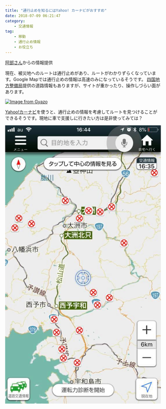 ```yaml
---
title: "通行止めを知るにはYahoo! カーナビがおすすめ"
date: 2018-07-09 06:21:47
category: 
    - 交通情報
tag:
    - 移動
    - 通行止め情報
    - お役立ち
---
```

[阿部さん](https://www.facebook.com/brightflavor/posts/2130330640371031)からの情報提供

現在、被災地へのルートは通行止めがあり、ルートがわかりずらくなっています。Google Mapでは通行止めの情報は高速のみになっているそうです。
[四国地方整備局](https://www.skr.mlit.go.jp/road/info/index.html)提供の道路情報もありますが、サイトが重かったり、操作しづらい面があります。

[![Image from Gyazo](https://i.gyazo.com/e514eced5e756d708498f40189926961.png)](https://gyazo.com/e514eced5e756d708498f40189926961)

[Yahoo!カーナビ](https://carnavi.yahoo.co.jp/promo/)を使うと、通行止めの情報を考慮してルートを見つけることができるそうです。現地に車で支援しに行きたい方は是非使ってみては？

![Yahoo!カーナビ](/assets/images/yahoocarnavi.jpg)
